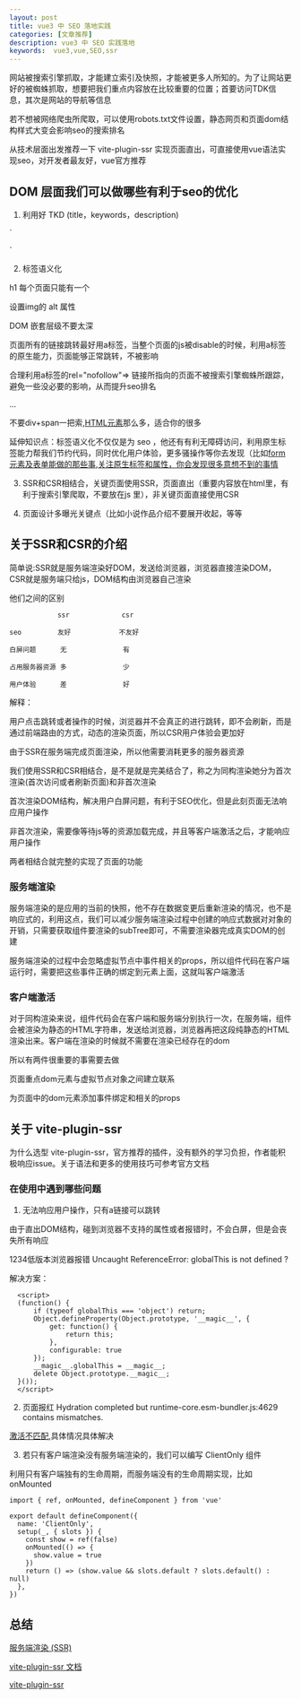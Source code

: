 ```yaml
---
layout: post
title: vue3 中 SEO 落地实践
categories: [文章推荐]
description: vue3 中 SEO 实践落地
keywords:  vue3,vue,SEO,ssr
---
```



网站被搜索引擎抓取，才能建立索引及快照，才能被更多人所知的。为了让网站更好的被蜘蛛抓取，想要把我们重点内容放在比较重要的位置；首要访问TDK信息，其次是网站的导航等信息

若不想被网络爬虫所爬取，可以使用robots.txt文件设置，静态网页和页面dom结构样式大变会影响seo的搜索排名

从技术层面出发推荐一下 vite-plugin-ssr 实现页面直出，可直接使用vue语法实现seo，对开发者最友好，vue官方推荐

## DOM 层面我们可以做哪些有利于seo的优化

1. 利用好 TKD (title，keywords，description)

`
<title>设置好标题</title>
<meta name="keywords" content="设置好关键字" />
<meta name="description" content="设置好描述" />
`

2. 标签语义化

h1 每个页面只能有一个

设置img的 alt 属性

DOM 嵌套层级不要太深

页面所有的链接跳转最好用a标签，当整个页面的js被disable的时候，利用a标签的原生能力，页面能够正常跳转，不被影响

合理利用a标签的rel="nofollow"=> 链接所指向的页面不被搜索引擎蜘蛛所跟踪，避免一些没必要的影响，从而提升seo排名

...

不要div+span一把索,[HTML元素](https://developer.mozilla.org/en-US/docs/Web/HTML/Element)那么多，适合你的很多

延伸知识点：标签语义化不仅仅是为 seo ，他还有有利无障碍访问，利用原生标签能力帮我们节约代码，同时优化用户体验，更多骚操作等你去发现（比如[form 元素及表单能做的那些事](https://sunseekers.github.io/2021/01/09/form/),[关注原生标签和属性，你会发现很多意想不到的事情](https://sunseekers.github.io/2021/03/04/HTMLAll/)


3. SSR和CSR相结合，关键页面使用SSR，页面直出（重要内容放在html里，有利于搜索引擎爬取，不要放在js 里），非关键页面直接使用CSR

4. 页面设计多曝光关键点（比如小说作品介绍不要展开收起，等等


## 关于SSR和CSR的介绍
简单说:SSR就是服务端渲染好DOM，发送给浏览器，浏览器直接渲染DOM，CSR就是服务端只给js，DOM结构由浏览器自己渲染

他们之间的区别

```
            ssr             csr

seo         友好            不友好

白屏问题      无              有

占用服务器资源 多              少

用户体验      差              好
```

解释：

用户点击跳转或者操作的时候，浏览器并不会真正的进行跳转，即不会刷新，而是通过前端路由的方式，动态的渲染页面，所以CSR用户体验会更加好

由于SSR在服务端完成页面渲染，所以他需要消耗更多的服务器资源

我们使用SSR和CSR相结合，是不是就是完美结合了，称之为同构渲染她分为首次渲染(首次访问或者刷新页面)和非首次渲染

首次渲染DOM结构，解决用户白屏问题，有利于SEO优化，但是此刻页面无法响应用户操作

非首次渲染，需要像等待js等的资源加载完成，并且等客户端激活之后，才能响应用户操作

两者相结合就完整的实现了页面的功能

### 服务端渲染
服务端渲染的是应用的当前的快照，他不存在数据变更后重新渲染的情况，也不是响应式的，利用这点，我们可以减少服务端渲染过程中创建的响应式数据对对象的开销，只需要获取组件要渲染的subTree即可，不需要渲染器完成真实DOM的创建

服务端渲染的过程中会忽略虚拟节点中事件相关的props，所以组件代码在客户端运行时，需要把这些事件正确的绑定到元素上面，这就叫客户端激活

### 客户端激活

对于同构渲染来说，组件代码会在客户端和服务端分别执行一次，在服务端，组件会被渲染为静态的HTML字符串，发送给浏览器，浏览器再把这段纯静态的HTML渲染出来。客户端在渲染的时候就不需要在渲染已经存在的dom

所以有两件很重要的事需要去做

页面重点dom元素与虚拟节点对象之间建立联系

为页面中的dom元素添加事件绑定和相关的props

## 关于 vite-plugin-ssr 
为什么选型 vite-plugin-ssr，官方推荐的插件，没有额外的学习负担，作者能积极响应issue。关于语法和更多的使用技巧可参考官方文档

### 在使用中遇到哪些问题
1. 无法响应用户操作，只有a链接可以跳转

由于直出DOM结构，碰到浏览器不支持的属性或者报错时，不会白屏，但是会丧失所有响应


1234低版本浏览器报错 Uncaught ReferenceError: globalThis is not defined ?

解决方案：

```
  <script>
  (function() {
      if (typeof globalThis === 'object') return;
      Object.defineProperty(Object.prototype, '__magic__', {
          get: function() {
              return this;
          },
          configurable: true
      });
      __magic__.globalThis = __magic__;
      delete Object.prototype.__magic__;
  }());
  </script>
```
2. 页面报红 Hydration completed but runtime-core.esm-bundler.js:4629 contains mismatches.

[激活不匹配](https://cn.vuejs.org/guide/scaling-up/ssr.html),具体情况具体解决

3. 若只有客户端渲染没有服务端渲染的，我们可以编写 ClientOnly 组件

利用只有客户端独有的生命周期，而服务端没有的生命周期实现，比如 onMounted

```
import { ref, onMounted, defineComponent } from 'vue'

export default defineComponent({
  name: 'ClientOnly',
  setup(_, { slots }) {
    const show = ref(false)
    onMounted(() => {
      show.value = true
    })
    return () => (show.value && slots.default ? slots.default() : null)
  },
})
```

## 总结

[服务端渲染 (SSR)](https://cn.vuejs.org/guide/scaling-up/ssr.html)

[vite-plugin-ssr 文档](https://vite-plugin-ssr.com/)

[vite-plugin-ssr](https://github.com/brillout/vite-plugin-ssr)



